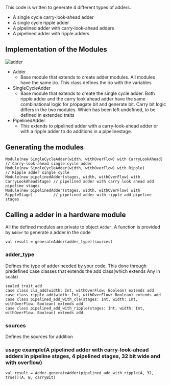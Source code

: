 This code is written to generate 4 different types of adders. 
* A single cycle carry-look-ahead adder
* A single cycle ripple adder
* A pipelined adder with carry-look-ahead adders
* A pipelined adder with ripple adders

## Implementation of the Modules
![adder](https://user-images.githubusercontent.com/58455731/183308218-108a30ee-18cf-4d4b-b578-ba39e71903b3.png)
* Adder
  * Base module that extends to create adder modules. All modules have the same i/o. This class defines the i/o with the variables
* SingleCycleAdder
  * Base module that extends to create the single cycle adder. Both ripple adder and the carry look ahead adder have the same combinational logic for propagate bit and generate bit. Carry bit logic differs in the two modules. Which has been left undefined, to be defined in extended traits
* PipelinedAdder
  * This extends to pipelined adder with a carry-look-ahead adder or with a ripple adder to do additions in a pipelinestage.

## Generating the modules
```
Module(new SingleCycleAdder(width, withOverFlow) with CarryLookAhead) // Carry-look-ahead single cycle adder
Module(new SingleCycleAdder(width, withOverFlow) with Ripple)         // Ripple adder single cycle
Module(new pipelinedAdder(stages, width, withOverFlow) with CarryLookAheadStage) // pipelined adder with carry look ahead add pipeline stages
Module(new pipelinedAdder(stages, width, withOverFlow) with RippleStage)         // pipelined adder with ripple add pipeline stages
```

## Calling a adder in a hardware module
All the defined modules are private to object `Adder`. A function is provided by `Adder` to generate a adder in the code
```
val result = generateAdder(adder_type)(sources)
```
### adder_type
Defines the type of adder needed by your code. This done through predefined case classes that extends the add class(which extends Any in scala)
```
sealed trait add
case class cla_add(width: Int, withOverFlow: Boolean) extends add
case class ripple_add(width: Int, withOverFlow: Boolean) extends add
case class pipelined_add_with_cla(stages: Int, width: Int, withOverFlow: Boolean) extends add
case class pipelined_add_with_ripple(stages: Int, width: Int, withOverFlow: Boolean) extends add
```
### sources
Defines the sources for addition

### usage example(A pipelined adder with carry-look-ahead adders in pipeline stages, 4 pipelined stages, 32 bit wide and with overflow)
```
val result = Adder.generateAdder(pipelined_add_with_ripple(4, 32, true))(A, B, carryBit)
```
